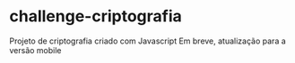 # challenge-criptografia
Projeto de criptografia criado com Javascript 
Em breve, atualização para a versão mobile
